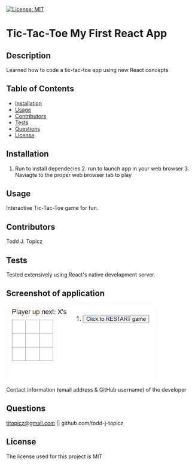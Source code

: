 

[![License: MIT](https://img.shields.io/badge/License-MIT-yellow.svg)](https://opensource.org/licenses/MIT)


# Tic-Tac-Toe My First React App

## Description
Learned how to code a tic-tac-toe app using new React concepts

## Table of Contents
* [Installation](#installation)
* [Usage](#usage)
* [Contributors](#contributors)
* [Tests](#tests)
* [Questions](#questions)
* [License](#license) 

## Installation
1. Run <npm install> to install dependecies 2. run <npm start> to launch app in your web browser 3. Naviagte to the proper web browser tab to play 

## Usage
Interactive Tic-Tac-Toe game for fun.

## Contributors
Todd J. Topicz

## Tests
Tested extensively using React's native development server.

## Screenshot of application
![alt text](assets/images/tic-tac-toe.png)

Contact information (email address & GitHub username) of the developer
## Questions
tjtopicz@gmail.com || github.com/todd-j-topicz

## License

The license used for this project is MIT

